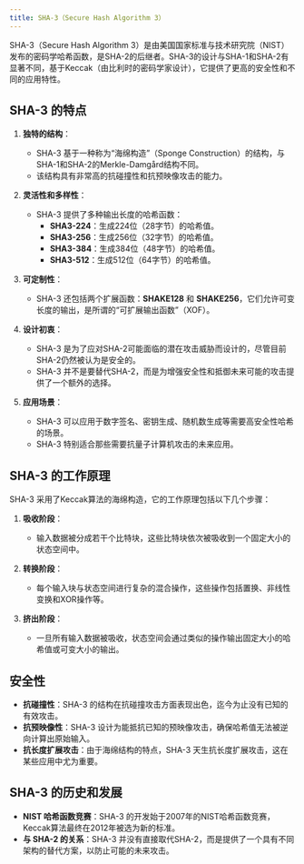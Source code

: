 ```yaml
---
title: SHA-3（Secure Hash Algorithm 3）
---
```


SHA-3（Secure Hash Algorithm 3）是由美国国家标准与技术研究院（NIST）发布的密码学哈希函数，是SHA-2的后继者。SHA-3的设计与SHA-1和SHA-2有显著不同，基于Keccak（由比利时的密码学家设计），它提供了更高的安全性和不同的应用特性。

## SHA-3 的特点

1. **独特的结构**：
   - SHA-3 基于一种称为“海绵构造”（Sponge Construction）的结构，与SHA-1和SHA-2的Merkle-Damgård结构不同。
   - 该结构具有非常高的抗碰撞性和抗预映像攻击的能力。

2. **灵活性和多样性**：
   - SHA-3 提供了多种输出长度的哈希函数：
     - **SHA3-224**：生成224位（28字节）的哈希值。
     - **SHA3-256**：生成256位（32字节）的哈希值。
     - **SHA3-384**：生成384位（48字节）的哈希值。
     - **SHA3-512**：生成512位（64字节）的哈希值。

3. **可定制性**：
   - SHA-3 还包括两个扩展函数：**SHAKE128** 和 **SHAKE256**，它们允许可变长度的输出，是所谓的“可扩展输出函数”（XOF）。

4. **设计初衷**：
   - SHA-3 是为了应对SHA-2可能面临的潜在攻击威胁而设计的，尽管目前SHA-2仍然被认为是安全的。
   - SHA-3 并不是要替代SHA-2，而是为增强安全性和抵御未来可能的攻击提供了一个额外的选择。

5. **应用场景**：
   - SHA-3 可以应用于数字签名、密钥生成、随机数生成等需要高安全性哈希的场景。
   - SHA-3 特别适合那些需要抗量子计算机攻击的未来应用。

## SHA-3 的工作原理

SHA-3 采用了Keccak算法的海绵构造，它的工作原理包括以下几个步骤：

1. **吸收阶段**：
   - 输入数据被分成若干个比特块，这些比特块依次被吸收到一个固定大小的状态空间中。

2. **转换阶段**：
   - 每个输入块与状态空间进行复杂的混合操作，这些操作包括置换、非线性变换和XOR操作等。

3. **挤出阶段**：
   - 一旦所有输入数据被吸收，状态空间会通过类似的操作输出固定大小的哈希值或可变大小的输出。

## 安全性

- **抗碰撞性**：SHA-3 的结构在抗碰撞攻击方面表现出色，迄今为止没有已知的有效攻击。
- **抗预映像性**：SHA-3 设计为能抵抗已知的预映像攻击，确保哈希值无法被逆向计算出原始输入。
- **抗长度扩展攻击**：由于海绵结构的特点，SHA-3 天生抗长度扩展攻击，这在某些应用中尤为重要。

## SHA-3 的历史和发展

- **NIST 哈希函数竞赛**：SHA-3 的开发始于2007年的NIST哈希函数竞赛，Keccak算法最终在2012年被选为新的标准。
- **与 SHA-2 的关系**：SHA-3 并没有直接取代SHA-2，而是提供了一个具有不同架构的替代方案，以防止可能的未来攻击。

